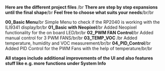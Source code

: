 **Here are the different project files** /br
**There are step by step expansions until the final shape**/br
**Feel free to choose what suits your needs**/br/br

**00_Basic Menu**/br
Simple Menu to check if the RP2040 is working with the ILI9341 display/br/br
**01_Basic with Neopixel**/br
Added Neopixel functionality for the on board LED/br/br
**02_PWM FAN Control**/br
Added manual control for 3 PWM FANS/br/br
**03_TEMP_VOC** /br
Added temperature, humidity and VOC measurement/br/br
**04_PID_Control**/br
Added PID Control for the PWM Fans with the help of temperature/br/br

**All stages include additional improvements of the UI and also features stuff like e.g. more functions under System Info**
